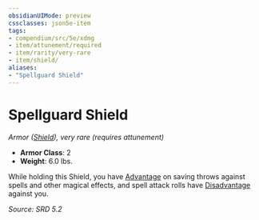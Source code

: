 ```yaml
---
obsidianUIMode: preview
cssclasses: json5e-item
tags:
- compendium/src/5e/xdmg
- item/attunement/required
- item/rarity/very-rare
- item/shield/
aliases: 
- "Spellguard Shield"
---
```

# Spellguard Shield
*Armor ([Shield](shield-xphb.md)), very rare (requires attunement)*  

- **Armor Class**: 2
- **Weight**: 6.0 lbs.

While holding this Shield, you have [Advantage](advantage-xphb.md) on saving throws against spells and other magical effects, and spell attack rolls have [Disadvantage](disadvantage-xphb.md) against you.

*Source: SRD 5.2*